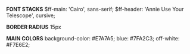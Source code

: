 **FONT STACKS**
$ff-main: 'Cairo', sans-serif;
$ff-header: 'Annie Use Your Telescope', cursive;

**BORDER RADIUS** 
15px 

**MAIN COLORS** 
background-color: #E7A7A5;
blue: #7FA2C3;
off-white: #F7E6E2;

